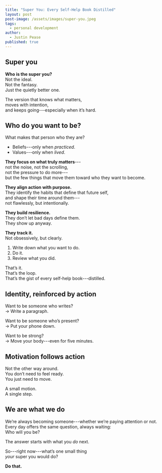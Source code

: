 ```yaml
---
title: "Super You: Every Self-Help Book Distilled"
layout: post
post-image: /assets/images/super-you.jpeg
tags:
  - personal development
author:
  - Justin Pease
published: true
---
```


## Super you

**Who is the super you?**  
Not the ideal.  
Not the fantasy.  
Just the quietly better one.

The version that knows what matters,  
moves with intention,  
and keeps going---especially when it’s hard.

## Who do you want to be?

What makes that person who they are?

- Beliefs---only when _practiced_.
- Values---only when _lived_.

**They focus on what truly matters**---  
not the noise, not the scrolling,  
not the pressure to do more---  
but the few things that move them toward who they want to become.

**They align action with purpose.**  
They identify the habits that define that future self,  
and shape their time around them---  
not flawlessly, but intentionally.

**They build resilience.**  
They don’t let bad days define them.  
They show up anyway.

**They track it.**  
Not obsessively, but clearly.

1. Write down what you want to do.
2. Do it.
3. Review what you did.

That’s it.  
That’s the loop.  
That’s the gist of every self-help book---distilled.

## Identity, reinforced by action

Want to be someone who writes?  
→ Write a paragraph.

Want to be someone who’s present?  
→ Put your phone down.

Want to be strong?  
→ Move your body---even for five minutes.

## Motivation follows action

Not the other way around.  
You don’t need to feel ready.  
You just need to move.

A small motion.  
A single step.

## We are what we do

We’re always becoming someone---whether we’re paying attention or not.  
Every day offers the same question, always waiting:  
Who will you be?

The answer starts with what you _do_ next.

So---right now---what’s one small thing  
_your_ super you would do?

**Do that.**
